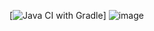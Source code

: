 [![Java CI with Gradle](https://github.com/olesyagrishina/Idea05/actions/workflows/gradle.yml/badge.svg)]
![image](https://github.com/olesyagrishina/Idea05/assets/138310302/80177a0b-7b83-46fa-b227-66d17f6d6169)

